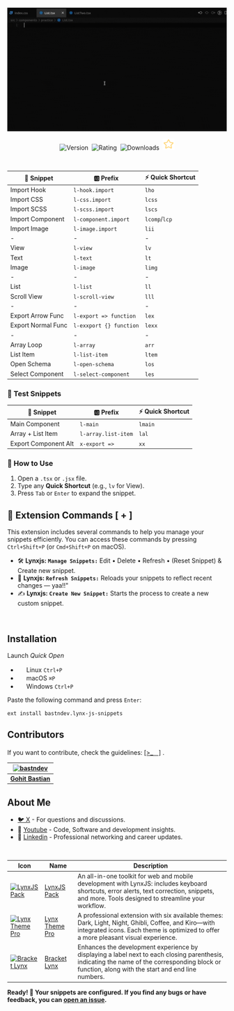 ![Use Extension](https://raw.githubusercontent.com/bastndev/Lynx-Snippets/refs/heads/main/assets/gif/snippet-preview.gif)

<p align="center">
    <img src="https://vsmarketplacebadges.dev/version-short/bastndev.lynx-js-snippets.jpg?style=for-the-badge&colorA=0078ca&colorB=EEEEEE&color=000000&label=VERSION" alt="Version">&nbsp;
    <img src="https://vsmarketplacebadges.dev/rating-short/bastndev.lynx-js-snippets.jpg?style=for-the-badge&colorA=0078ca&colorB=EEEEEE&color=000000&label=Rating" alt="Rating">&nbsp;
    <img src="https://vsmarketplacebadges.dev/downloads-short/bastndev.lynx-js-snippets.jpg?style=for-the-badge&colorA=0078ca&colorB=EEEEEE&color=000000&label=Downloads" alt="Downloads">&nbsp;
    <a href="https://github.com/bastndev/Lynx-Snippets"><img src="https://raw.githubusercontent.com/bastndev/Lynx-Snippets/main/assets/images/star.png" width="26.6px" alt="Github Star ⭐️"></a>
</p>

</br>

| 🧩 Snippet         | 🆎 Prefix               | ⚡ Quick Shortcut |
| ------------------ | ----------------------- | ----------------- |
| Import Hook        | `l-hook.import`         | `lho`             |
| Import CSS         | `l-css.import`          | `lcss`            |
| Import SCSS        | `l-scss.import`         | `lscs`            |
| Import Component   | `l-component.import`    | `lcomp`/`lcp`     |
| Import Image       | `l-image.import`        | `lii`             |
| -                  | -                       | -                 |
| View               | `l-view`                | `lv`              |
| Text               | `l-text`                | `lt`              |
| Image              | `l-image`               | `limg`            |
| -                  | -                       | -                 |
| List               | `l-list`                | `ll`              |
| Scroll View        | `l-scroll-view`         | `lll`             |
| -                  | -                       | -                 |
| Export Arrow Func  | `l-export => function`  | `lex`             |
| Export Normal Func | `l-exxport {} function` | `lexx`            |
| -                  | -                       | -                 |
| Array Loop         | `l-array`               | `arr`             |
| List Item          | `l-list-item`           | `ltem`            |
| Open Schema        | `l-open-schema`         | `los`             |
| Select Component   | `l-select-component`    | `les`             |

### 🧪 Test Snippets

| 🧩 Snippet           | 🆎 Prefix           | ⚡ Quick Shortcut |
| -------------------- | ------------------- | ----------------- |
| Main Component       | `l-main`            | `lmain`           |
| Array + List Item    | `l-array.list-item` | `lal`             |
| Export Component Alt | `x-export =>`       | `xx`              |

### 🚀 How to Use

1. Open a `.tsx` or `.jsx` file.
2. Type any **Quick Shortcut** (e.g., `lv` for View).
3. Press `Tab` or `Enter` to expand the snippet.

## 🧩 Extension Commands [ + ]

This extension includes several commands to help you manage your snippets efficiently. You can access these commands by pressing `Ctrl+Shift+P` (or `Cmd+Shift+P` on macOS).

- 🛠️ **Lynxjs: `Manage Snippets:`** Edit • Delete • Refresh • (Reset Snippet) & Create new snippet.
- 🔄 **Lynxjs: `Refresh Snippets:`** Reloads your snippets to reflect recent changes — yaa!!"
- ✍️ **Lynxjs: `Create New Snippet:`** Starts the process to create a new custom snippet.

</br>

## Installation

Launch _Quick Open_

- <img src="https://www.kernel.org/theme/images/logos/favicon.png" width=16 height=16/> Linux `Ctrl+P`
- <img src="https://developer.apple.com/favicon.ico" width=16 height=16/> macOS `⌘P`
- <img src="https://www.microsoft.com/favicon.ico" width=16 height=16/> Windows `Ctrl+P`

Paste the following command and press `Enter`:

```
ext install bastndev.lynx-js-snippets
```

## Contributors

If you want to contribute, check the guidelines: [[>_ᅠ]](https://github.com/bastndev/Lynx-Snippets/blob/main/CONTRIBUTING.md) .

| [![bastndev](https://github.com/bastndev.png?size=100)](https://www.bastndev.com) |
| :-------------------------------------------------------------------------------: |
|                 **[Gohit Bastian](https://github.com/bastndev)**                  |

## About Me

- [🐦 X](https://twitter.com/bastndev) - For questions and discussions.
- 🔴 [Youtube](https://www.youtube.com/@bastndev?sub_confirmation=1) - Code, Software and development insights.
- 💼 [Linkedin](https://www.linkedin.com/in/bastndev) - Professional networking and career updates.

</br>

| Icon                                                                                                                                                                                                                                     | Name                                                     | Description                                                                                                                                                                                        |
| ---------------------------------------------------------------------------------------------------------------------------------------------------------------------------------------------------------------------------------------- | -------------------------------------------------------- | -------------------------------------------------------------------------------------------------------------------------------------------------------------------------------------------------- |
| [![LynxJS Pack](https://bastndev.gallerycdn.vsassets.io/extensions/bastndev/lynxjs-pack/0.1.8/1745206864969/Microsoft.VisualStudio.Services.Icons.Default)](https://marketplace.visualstudio.com/items?itemName=bastndev.lynxjs-pack)    | [LynxJS Pack](https://github.com/bastndev/LynxJs-Packge) | An all-in-one toolkit for web and mobile development with LynxJS: includes keyboard shortcuts, error alerts, text correction, snippets, and more. Tools designed to streamline your workflow.      |
| [![Lynx Theme Pro](https://bastndev.gallerycdn.vsassets.io/extensions/bastndev/lynx-theme/0.1.2/1744898058774/Microsoft.VisualStudio.Services.Icons.Default)](https://marketplace.visualstudio.com/items?itemName=bastndev.lynx-theme)   | [Lynx Theme Pro](https://github.com/bastndev/Lynx-Theme) | A professional extension with six available themes: Dark, Light, Night, Ghibli, Coffee, and Kiro—with integrated icons. Each theme is optimized to offer a more pleasant visual experience.        |
| [![Bracket Lynx](https://bastndev.gallerycdn.vsassets.io/extensions/bastndev/bracket-lynx/0.2.0/1748219628473/Microsoft.VisualStudio.Services.Icons.Default)](https://marketplace.visualstudio.com/items?itemName=bastndev.bracket-lynx) | [Bracket Lynx](https://github.com/bastndev/Bracket-Lynx) | Enhances the development experience by displaying a label next to each closing parenthesis, indicating the name of the corresponding block or function, along with the start and end line numbers. |

**Ready! 🚀 Your snippets are configured. If you find any bugs or have feedback, you can [open an issue](https://github.com/bastndev/Lynx-Snippets/issues).**
